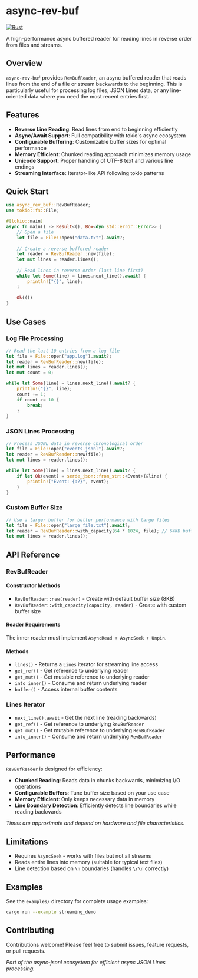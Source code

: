 # async-rev-buf

[![Rust](https://img.shields.io/badge/rust-stable-brightgreen.svg)](https://www.rust-lang.org/)

A high-performance async buffered reader for reading lines in reverse order from files and streams.

## Overview

`async-rev-buf` provides `RevBufReader`, an async buffered reader that reads lines from the end of a file or stream backwards to the beginning. This is particularly useful for processing log files, JSON Lines data, or any line-oriented data where you need the most recent entries first.

## Features

- **Reverse Line Reading**: Read lines from end to beginning efficiently
- **Async/Await Support**: Full compatibility with tokio's async ecosystem
- **Configurable Buffering**: Customizable buffer sizes for optimal performance
- **Memory Efficient**: Chunked reading approach minimizes memory usage
- **Unicode Support**: Proper handling of UTF-8 text and various line endings
- **Streaming Interface**: Iterator-like API following tokio patterns

## Quick Start

```rust
use async_rev_buf::RevBufReader;
use tokio::fs::File;

#[tokio::main]
async fn main() -> Result<(), Box<dyn std::error::Error>> {
    // Open a file
    let file = File::open("data.txt").await?;
    
    // Create a reverse buffered reader
    let reader = RevBufReader::new(file);
    let mut lines = reader.lines();
    
    // Read lines in reverse order (last line first)
    while let Some(line) = lines.next_line().await? {
        println!("{}", line);
    }
    
    Ok(())
}
```

## Use Cases

### Log File Processing

```rust
// Read the last 10 entries from a log file
let file = File::open("app.log").await?;
let reader = RevBufReader::new(file);
let mut lines = reader.lines();
let mut count = 0;

while let Some(line) = lines.next_line().await? {
    println!("{}", line);
    count += 1;
    if count >= 10 {
        break;
    }
}
```

### JSON Lines Processing

```rust
// Process JSONL data in reverse chronological order
let file = File::open("events.jsonl").await?;
let reader = RevBufReader::new(file);
let mut lines = reader.lines();

while let Some(line) = lines.next_line().await? {
    if let Ok(event) = serde_json::from_str::<Event>(&line) {
        println!("Event: {:?}", event);
    }
}
```

### Custom Buffer Size

```rust
// Use a larger buffer for better performance with large files
let file = File::open("large_file.txt").await?;
let reader = RevBufReader::with_capacity(64 * 1024, file); // 64KB buffer
let mut lines = reader.lines();
```

## API Reference

### RevBufReader

#### Constructor Methods
- `RevBufReader::new(reader)` - Create with default buffer size (8KB)
- `RevBufReader::with_capacity(capacity, reader)` - Create with custom buffer size

#### Reader Requirements
The inner reader must implement `AsyncRead + AsyncSeek + Unpin`.

#### Methods
- `lines()` - Returns a `Lines` iterator for streaming line access
- `get_ref()` - Get reference to underlying reader
- `get_mut()` - Get mutable reference to underlying reader
- `into_inner()` - Consume and return underlying reader
- `buffer()` - Access internal buffer contents

### Lines Iterator

- `next_line().await` - Get the next line (reading backwards)
- `get_ref()` - Get reference to underlying `RevBufReader`
- `get_mut()` - Get mutable reference to underlying `RevBufReader`
- `into_inner()` - Consume and return underlying `RevBufReader`

## Performance

`RevBufReader` is designed for efficiency:

- **Chunked Reading**: Reads data in chunks backwards, minimizing I/O operations
- **Configurable Buffers**: Tune buffer size based on your use case
- **Memory Efficient**: Only keeps necessary data in memory
- **Line Boundary Detection**: Efficiently detects line boundaries while reading backwards

*Times are approximate and depend on hardware and file characteristics.*

## Limitations

- Requires `AsyncSeek` - works with files but not all streams
- Reads entire lines into memory (suitable for typical text files)
- Line detection based on `\n` boundaries (handles `\r\n` correctly)

## Examples

See the `examples/` directory for complete usage examples:

```bash
cargo run --example streaming_demo
```

## Contributing

Contributions welcome! Please feel free to submit issues, feature requests, or pull requests.

*Part of the async-jsonl ecosystem for efficient async JSON Lines processing.*
